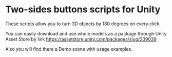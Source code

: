 # Two-sides buttons scripts for Unity

These scripts allow you to turn 3D objects by 180 degrees on every click.

You can easily download and use whole models as a package through Unity Asset Store by link https://assetstore.unity.com/packages/slug/239039

Also you will find there a Demo scene with usage examples.

